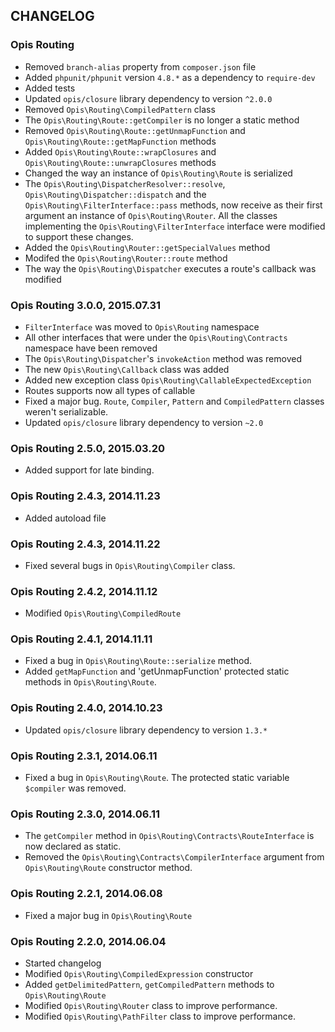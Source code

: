 CHANGELOG
-------------
### Opis Routing

* Removed `branch-alias` property from `composer.json` file
* Added `phpunit/phpunit` version `4.8.*` as a dependency to `require-dev`
* Added tests
* Updated `opis/closure` library dependency to version `^2.0.0`
* Removed `Opis\Routing\CompiledPattern` class
* The `Opis\Routing\Route::getCompiler` is no longer a static method
* Removed `Opis\Routing\Route::getUnmapFunction` and `Opis\Routing\Route::getMapFunction` methods
* Added `Opis\Routing\Route::wrapClosures` and `Opis\Routing\Route::unwrapClosures` methods
* Changed the way an instance of `Opis\Routing\Route` is serialized
* The `Opis\Routing\DispatcherResolver::resolve`, `Opis\Routing\Dispatcher::dispatch` and the
`Opis\Routing\FilterInterface::pass` methods, now receive as their first argument an instance
of `Opis\Routing\Router`. All the classes implementing the `Opis\Routing\FilterInterface` interface 
were modified to support these changes.
* Added the `Opis\Routing\Router::getSpecialValues` method
* Modifed the `Opis\Routing\Router::route` method
* The way the `Opis\Routing\Dispatcher` executes a route's callback was modified

### Opis Routing 3.0.0, 2015.07.31

* `FilterInterface` was moved to `Opis\Routing` namespace
* All other interfaces that were under the `Opis\Routing\Contracts` namespace have been removed
* The `Opis\Routing\Dispatcher`'s `invokeAction` method was removed
* The new `Opis\Routing\Callback` class was added
* Added new exception class `Opis\Routing\CallableExpectedException`
* Routes supports now all types of callable
* Fixed a major bug. `Route`, `Compiler`, `Pattern` and `CompiledPattern` classes weren't serializable.
* Updated `opis/closure` library dependency to version `~2.0`

### Opis Routing 2.5.0, 2015.03.20

* Added support for late binding. 

### Opis Routing 2.4.3, 2014.11.23

* Added autoload file

### Opis Routing 2.4.3, 2014.11.22

* Fixed several bugs in `Opis\Routing\Compiler` class.

### Opis Routing 2.4.2, 2014.11.12

* Modified `Opis\Routing\CompiledRoute`

### Opis Routing 2.4.1, 2014.11.11

* Fixed a bug in `Opis\Routing\Route::serialize` method.
* Added `getMapFunction` and 'getUnmapFunction' protected static methods in `Opis\Routing\Route`.

### Opis Routing 2.4.0, 2014.10.23

* Updated `opis/closure` library dependency to version `1.3.*`

### Opis Routing 2.3.1, 2014.06.11

*  Fixed a bug in `Opis\Routing\Route`. The protected static variable `$compiler` was removed.

### Opis Routing 2.3.0, 2014.06.11

* The `getCompiler` method in `Opis\Routing\Contracts\RouteInterface` is now declared as static.
* Removed the `Opis\Routing\Contracts\CompilerInterface` argument from `Opis\Routing\Route` constructor
method.

### Opis Routing 2.2.1, 2014.06.08

* Fixed a major bug in `Opis\Routing\Route`

### Opis Routing 2.2.0, 2014.06.04

* Started changelog
* Modified `Opis\Routing\CompiledExpression` constructor
* Added `getDelimitedPattern`, `getCompiledPattern` methods to `Opis\Routing\Route`
* Modified `Opis\Routing\Router` class to improve performance.
* Modified `Opis\Routing\PathFilter` class to improve performance.
